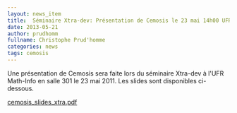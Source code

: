 ```yaml
---
layout: news_item
title:  Séminaire Xtra-dev: Présentation de Cemosis le 23 mai 14h00 UFR Math-Info
date: 2013-05-21
author: prudhomm
fullname: Christophe Prud'homme
categories: news
tags: cemosis
---
```


Une présentation de Cemosis sera faite lors du séminaire Xtra-dev à l'UFR Math-Info en salle 301 le 23 mai 2011. Les slides sont disponibles ci-dessous.

[cemosis_slides_xtra.pdf](https://docs.google.com/viewer?a=v&pid=sites&srcid=Y2Vtb3Npcy5mcnx3d3d8Z3g6NDhiNmY1OWM3ZGJkNTQyNw)